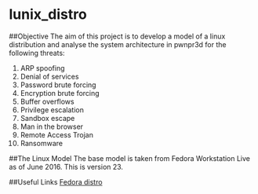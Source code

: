 # lunix_distro

##Objective
The aim of this project is to develop a model of a linux distribution and analyse the system architecture in pwnpr3d for the following threats:

1. ARP spoofing
2. Denial of services
3. Password brute forcing
3. Encryption brute forcing
4. Buffer overflows
5. Privilege escalation
6. Sandbox escape
7. Man in the browser
8. Remote Access Trojan
9. Ransomware


##The Linux Model
The base model is taken from Fedora Workstation Live as of June 2016. This is version 23. 


##Useful Links
[Fedora distro](https://getfedora.org/)
